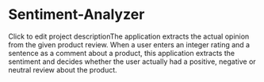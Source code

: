 # Sentiment-Analyzer
Click to edit project descriptionThe application extracts the actual opinion from the given product review. When a user enters an integer rating and a sentence as a comment about a product, this application extracts the sentiment and decides whether the user actually had a positive, negative or neutral review about the product.
